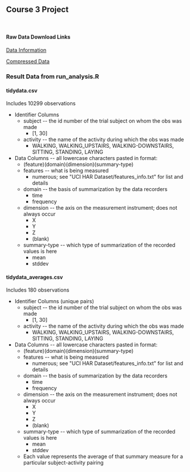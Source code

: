 ## Course 3 Project
<p>&nbsp;</p>

#### Raw Data Download Links

[Data Information](http://archive.ics.uci.edu/ml/datasets/Human+Activity+Recognition+Using+Smartphones)

[Compressed Data](https://d396qusza40orc.cloudfront.net/getdata%2Fprojectfiles%2FUCI%20HAR%20Dataset.zip)

### Result Data from run_analysis.R

#### **tidydata.csv**
Includes 10299 observations

* Identifier Columns
  * subject -- the id number of the trial subject on whom the obs was made
    * [1, 30]
  * activity -- the name of the activity during which the obs was made
    * WALKING, WALKING_UPSTAIRS, WALKING-DOWNSTAIRS, SITTING, STANDING, LAYING
* Data Columns -- all lowercase characters pasted in format:
    * (feature)(domain)(dimension)(summary-type)
  * features -- what is being measured
    * numerous; see "UCI HAR Dataset/features_info.txt" for list and details
  * domain -- the basis of summarization by the data recorders
    * time
    * frequency
  * dimension -- the axis on the measurement instrument; does not always occur
    * X
    * Y
    * Z
    * (blank)
  * summary-type -- which type of summarization of the recorded values is here
    * mean
    * stddev

#### **tidydata_averages.csv**
Includes 180 observations

* Identifier Columns (unique pairs)
  * subject -- the id number of the trial subject on whom the obs was made
    * [1, 30]
  * activity -- the name of the activity during which the obs was made
    * WALKING, WALKING_UPSTAIRS, WALKING-DOWNSTAIRS, SITTING, STANDING, LAYING
* Data Columns -- all lowercase characters pasted in format:
    * (feature)(domain)(dimension)(summary-type)
  * features -- what is being measured
    * numerous; see "UCI HAR Dataset/features_info.txt" for list and details
  * domain -- the basis of summarization by the data recorders
    * time
    * frequency
  * dimension -- the axis on the measurement instrument; does not always occur
    * X
    * Y
    * Z
    * (blank)
  * summary-type -- which type of summarization of the recorded values is here
    * mean
    * stddev
  * Each value represents the average of that summary measure for a particular
  subject-activity pairing